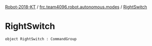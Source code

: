 [Robot-2018-KT](../index.md) / [frc.team4096.robot.autonomous.modes](index.md) / [RightSwitch](./-right-switch.md)

# RightSwitch

`object RightSwitch : CommandGroup`